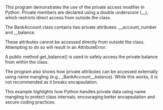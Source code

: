 This program demonstrates the use of the private access modifier in Python. Private members are declared using a double underscore (__), which restricts direct access from outside the class.

The BankAccount class contains two private attributes: __account_number and __balance.

These attributes cannot be accessed directly from outside the class. Attempting to do so will result in an AttributeError.

A public method get_balance() is used to safely access the private balance from within the class.

The program also shows how private attributes can be accessed externally using name mangling (e.g., _BankAccount__balance). While this works, it is not recommended as it breaks encapsulation.

This example highlights how Python handles private data using name mangling to protect class internals, encouraging better encapsulation and secure coding practices.
